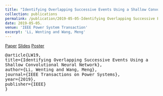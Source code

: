 ```yaml
---
title: "Identifying Overlapping Successive Events Using a Shallow Convolutional Neural Network"
collection: publications
permalink: /publication/2019-05-05-Identifying Overlapping Successive Events Using a Shallow Convolutional Neural Network
date: 2019-05-05. 
venue: 'IEEE Power System Transaction'  
excerpt: 'Li, Wenting and Wang, Meng'
---  
```


[Paper](http://Wendy0601.github.io/files/main.pdf)
[Slides](http://Wendy0601.github.io/files/IOSE.pdf)
[Poster](http://Wendy0601.github.io/files/Poster_Identificaiton_overlapping.pdf) 
<pre>
@article{LW19,
title={Identifying Overlapping Successive Events Using a
Shallow Convolutional Neural Network},
author={Li, Wenting and Wang, Meng},
journal={IEEE Transactions on Power Systems},
year={2019},
publisher={IEEE}
}
</pre>
